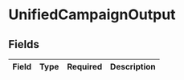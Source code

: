 # UnifiedCampaignOutput


## Fields

| Field       | Type        | Required    | Description |
| ----------- | ----------- | ----------- | ----------- |